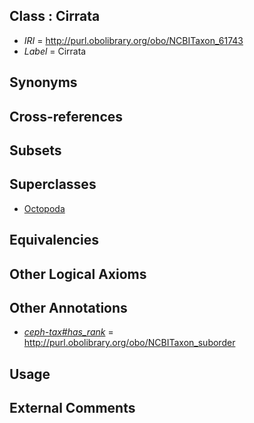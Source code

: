 
## Class : Cirrata

 * *IRI* = http://purl.obolibrary.org/obo/NCBITaxon_61743
 * *Label* = Cirrata

## Synonyms


## Cross-references


## Subsets


## Superclasses

 * [Octopoda](../../NCBITaxon/38/NCBITaxon_6638.md)

## Equivalencies


## Other Logical Axioms


## Other Annotations

 * *[ceph-tax#has_rank](../../ceph-tax#has/nk/ceph-tax#has_rank.md)* = http://purl.obolibrary.org/obo/NCBITaxon_suborder

## Usage


## External Comments

